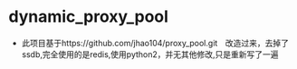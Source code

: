 # dynamic_proxy_pool
*  此项目基于https://github.com/jhao104/proxy_pool.git　改造过来，去掉了ssdb,完全使用的是redis,使用python2，并无其他修改,只是重新写了一遍
